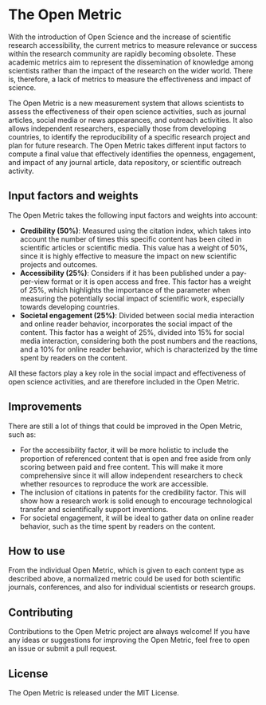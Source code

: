 # The Open Metric

With the introduction of Open Science and the increase of scientific research accessibility, the current metrics to measure relevance or success within the research community are rapidly becoming obsolete. These academic metrics aim to represent the dissemination of knowledge among scientists rather than the impact of the research on the wider world. There is, therefore, a lack of metrics to measure the effectiveness and impact of science. 

The Open Metric is a new measurement system that allows scientists to assess the effectiveness of their open science activities, such as journal articles, social media or news appearances, and outreach activities. It also allows independent researchers, especially those from developing countries, to identify the reproducibility of a specific research project and plan for future research. The Open Metric takes different input factors to compute a final value that effectively identifies the openness, engagement, and impact of any journal article, data repository, or scientific outreach activity.

## Input factors and weights

The Open Metric takes the following input factors and weights into account:

- **Credibility (50%)**: Measured using the citation index, which takes into account the number of times this specific content has been cited in scientific articles or scientific media. This value has a weight of 50%, since it is highly effective to measure the impact on new scientific projects and outcomes.
- **Accessibility (25%)**: Considers if it has been published under a pay-per-view format or it is open access and free. This factor has a weight of 25%, which highlights the importance of the parameter when measuring the potentially social impact of scientific work, especially towards developing countries.
- **Societal engagement (25%)**: Divided between social media interaction and online reader behavior, incorporates the social impact of the content. This factor has a weight of 25%, divided into 15% for social media interaction, considering both the post numbers and the reactions, and a 10% for online reader behavior, which is characterized by the time spent by readers on the content.

All these factors play a key role in the social impact and effectiveness of open science activities, and are therefore included in the Open Metric.

## Improvements

There are still a lot of things that could be improved in the Open Metric, such as:

- For the accessibility factor, it will be more holistic to include the proportion of referenced content that is open and free aside from only scoring between paid and free content. This will make it more comprehensive since it will allow independent researchers to check whether resources to reproduce the work are accessible.
- The inclusion of citations in patents for the credibility factor. This will show how a research work is solid enough to encourage technological transfer and scientifically support inventions.
- For societal engagement, it will be ideal to gather data on online reader behavior, such as the time spent by readers on the content.

## How to use

From the individual Open Metric, which is given to each content type as described above, a normalized metric could be used for both scientific journals, conferences, and also for individual scientists or research groups.

## Contributing

Contributions to the Open Metric project are always welcome! If you have any ideas or suggestions for improving the Open Metric, feel free to open an issue or submit a pull request.

## License

The Open Metric is released under the MIT License.
